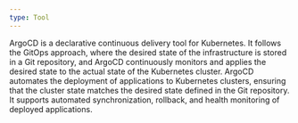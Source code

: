 ```yaml
---
type: Tool
---
```


ArgoCD is a declarative continuous delivery tool for Kubernetes. It follows the GitOps approach, where the desired state of the infrastructure is stored in a Git repository, and ArgoCD continuously monitors and applies the desired state to the actual state of the Kubernetes cluster. ArgoCD automates the deployment of applications to Kubernetes clusters, ensuring that the cluster state matches the desired state defined in the Git repository. It supports automated synchronization, rollback, and health monitoring of deployed applications.
